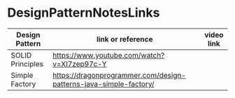 # DesignPatternNotesLinks
|Design Pattern    | link or reference                                                  |video link                                           |
|------------------|--------------------------------------------------------------------|-----------------------------------------------------|
|SOLID Principles  | https://www.youtube.com/watch?v=XI7zep97c-Y         |                        |
|Simple Factory    | https://dragonprogrammer.com/design-patterns-java-simple-factory/  |          |
